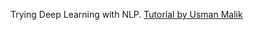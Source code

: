 Trying Deep Learning with NLP.  [Tutorial by Usman Malik](https://stackabuse.com/python-for-nlp-movie-sentiment-analysis-using-deep-learning-in-keras/)
